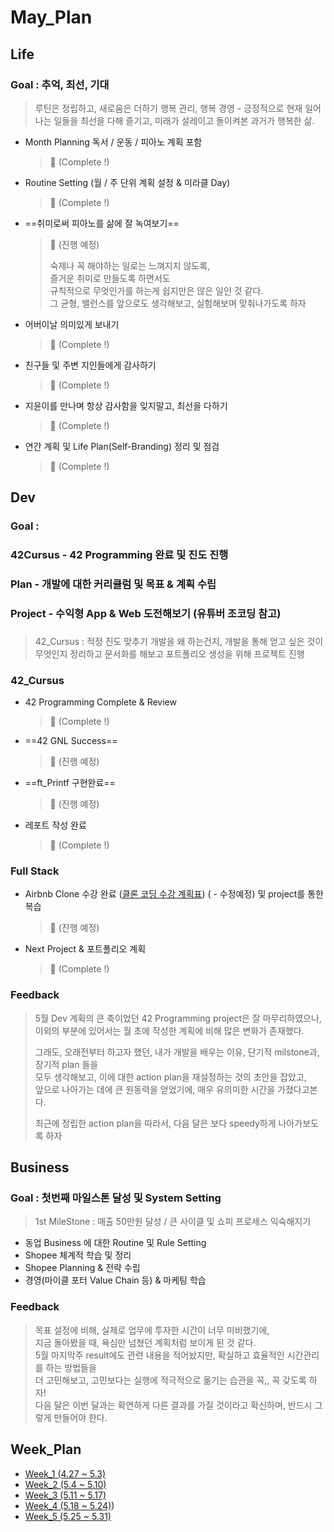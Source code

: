 



# May_Plan



## Life



### Goal : 추억, 최선, 기대

> 루틴은 정립하고, 새로움은 더하기
> 행복 관리, 행복 경영 - 긍정적으로 현재 일어나는 일들을 최선을 다해 즐기고, 미래가 설레이고 돌이켜본 과거가 행복한 삶.



- Month Planning
  독서 / 운동 / 피아노 계획 포함
  
  > 🐥 (Complete !)
- Routine Setting (월 / 주 단위 계획 설정 & 미라클 Day)

  > 🐥 (Complete !)
- ==취미로써 피아노를 삶에 잘 녹여보기==

  > 🐤 (진행 예정)
  >
  > 숙제나 꼭 해야하는 일로는 느껴지지 않도록,  
  > 즐거운 취미로 만들도록 하면서도  
  > 규칙적으로 무엇인가를 하는게 쉽지만은 않은 일인 것 같다.  
  > 그 균형, 밸런스를 앞으로도 생각해보고, 실험해보며 맞춰나가도록 하자
- 어버이날 의미있게 보내기

  > 🐥 (Complete !)
- 친구들 및 주변 지인들에게 감사하기

  > 🐥 (Complete !)
- 지윤이를 만나며 항상 감사함을 잊지말고, 최선을 다하기

  > 🐥 (Complete !)
- 연간 계획 및 Life Plan(Self-Branding) 정리 및 점검

  > 🐥 (Complete !)



## Dev



### Goal : 

### 42Cursus - 42 Programming 완료 및 진도 진행

### Plan - 개발에 대한 커리큘럼 및 목표 & 계획 수립

### Project - 수익형 App & Web 도전해보기 (유튜버 조코딩 참고)

###  

> 42_Cursus : 적정 진도 맞추기
> 개발을 왜 하는건지, 개발을 통해 얻고 싶은 것이 무엇인지 정리하고 문서화를 해보고
> 포트폴리오 생성을 위해 프로젝트 진행



### 42_Cursus

- 42 Programming Complete & Review

  > 🐥 (Complete !)

- ==42 GNL Success==

  > 🐤 (진행 예정)

- ==ft_Printf 구현완료==

  > 🐤 (진행 예정)

- 레포트 작성 완료
  
  > 🐥 (Complete !)

### Full Stack

- Airbnb Clone 수강 완료 ([클론 코딩 수강 계획표](/Users/sjeon/Desktop/For_min/Dev_Place/Airbnb_clone/README.md)) ( - 수정예정) 및 project를 통한 복습

  > 🐤 (진행 예정)
- Next Project & 포트폴리오 계획 

  > 🐥 (Complete !)



### Feedback

> 5월 Dev 계획의 큰 축이었던 42 Programming project은 잘 마무리하였으나,  
> 이외의 부분에 있어서는 월 초에 작성한 계획에 비해 많은 변화가 존재했다.
>
> 그래도, 오래전부터 하고자 했던, 내가 개발을 배우는 이유, 단기적 milstone과, 장기적 plan 들을  
> 모두 생각해보고, 이에 대한 action plan을 재설정하는 것의 초안을 잡았고,  
> 앞으로 나아가는 데에 큰 원동력을 얻었기에, 매우 유의미한 시간을 가졌다고본다.
>
> 최근에 정립한 action plan을 따라서, 다음 달은 보다 speedy하게 나아가보도록 하자 



## Business



### Goal : 첫번째 마일스톤 달성 및 System Setting

> 1st MileStone : 매출 50만원 달성 / 큰 사이클 및 쇼피 프로세스 익숙해지기



- 동업 Business 에 대한 Routine 및 Rule Setting
- Shopee 체계적 학습 및 정리
- Shopee Planning & 전략 수립
- 경영(마이클 포터 Value Chain 등) & 마케팅 학습



### Feedback

> 목표 설정에 비해, 실제로 업무에 투자한 시간이 너무 미비했기에,   
> 지금 돌아봤을 때, 욕심만 넘쳤던 계획처럼 보이게 된 것 같다.  
> 5월 마지막주 result에도 관련 내용을 적어놨지만, 확실하고 효율적인 시간관리를 하는 방법들을  
> 더 고민해보고, 고민보다는 실행에 적극적으로 옮기는 습관을 꼭,, 꼭 갖도록 하자!  
> 다음 달은 이번 달과는 확연하게 다른 결과를 가질 것이라고 확신하며, 반드시 그렇게 만들어야 한다.



## Week_Plan



- [Week_1 (4.27 ~ 5.3)](/Users/sjeon/Desktop/For_min/Life_Style/2020/May/Week_1(4.27~5.3)/week_1_result.md)
- [Week_2 (5.4 ~ 5.10)](/Users/sjeon/Desktop/For_min/Plan/2020/May/Week_2(5.4~10)/week_2_result.md)
- [Week_3 (5.11 ~ 5.17)](/Users/sjeon/Desktop/For_min/Plan/2020/May/Week_3(5.11~17)/week_3_result.md)
- [Week_4 (5.18 ~ 5.24)](/Users/sjeon/Desktop/For_min/Plan/2020/May/Week_4(5.18~24)/week_4_result.md))
- [Week_5 (5.25 ~ 5.31)](/Users/sjeon/Desktop/For_min/Plan/2020/May/Week_5(5.25~31)/week_5_result.md)